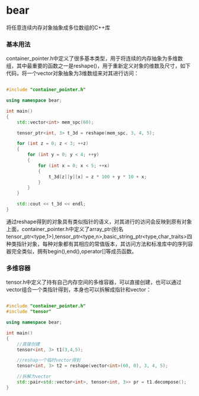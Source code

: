 # bear
将任意连续内存对象抽象成多位数组的C++库

### 基本用法
container_pointer.h中定义了很多基本类型，用于将连续的内存抽象为多维数组，其中最重要的函数之一是reshape()，用于重新定义对象的维数及尺寸，如下代码，将一个vector对象抽象为3维数组来对其进行访问：

```c++

#include "container_pointer.h"

using namespace bear;

int main()
{
	std::vector<int> mem_spc(60);

	tensor_ptr<int, 3> t_3d = reshape(mem_spc, 3, 4, 5);

	for (int z = 0; z < 3; ++z)
	{
		for (int y = 0; y < 4; ++y)
		{
			for (int x = 0; x < 5; ++x)
			{
				t_3d[z][y][x] = z * 100 + y * 10 + x;
			}
		}
	}

	std::cout << t_3d << endl;
}

```

通过reshape得到的对象具有类似指针的语义，对其进行的访问会反映到原有对象上面，container_pointer.h中定义了array_ptr<type>(别名tensor_ptr<type,1>),tensor_ptr<type,n>,basic_string_ptr<type,char_traits>四种类指针对象，每种对象都有其相应的常值版本，其访问方法和标准库中的序列容器完全类似，拥有begin(),end(),operator[]等成员函数。

### 多维容器
tensor.h中定义了持有自己内存空间的多维容器，可以直接创建，也可以通过vector组合一个类指针得到，本身也可以拆解成指针和vector：

```c++

#include "container_pointer.h"
#include "tensor"

using namespace bear;

int main()
{
	//直接创建
	tensor<int, 3> t1(3,4,5);

	//reshap一个临时vector得到
	tensor<int, 3> t2 = reshape(vector<int>(60, 0), 3, 4, 5);

	//拆解为vector
	std::pair<std::vector<int>, tensor<int, 3>> pr = t1.decompose();
}

```
